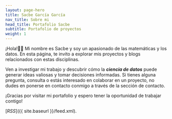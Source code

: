 ```yaml
---
layout: page-hero
title: Sacbe García García
nav_title: Sobre mi
head_title: Portafolio Sacbe
subtitle: Portafolio de proyectos
weight: 1
---
```

¡Hola!👋🏻 Mi nombre es Sacbe y soy un apasionado de las matemáticas y los datos. En esta página, te invito a explorar mis proyectos y blogs relacionados con estas disciplinas.

Ven a investigar mi trabajo y descubrir cómo la ***ciencia de datos*** puede generar ideas valiosas y tomar decisiones informadas. Si tienes alguna pregunta, consulta o estás interesado en colaborar en un proyecto, no dudes en ponerse en contacto conmigo a través de la sección de contacto.

¡Gracias por visitar mi portafolio y espero tener la oportunidad de trabajar contigo!

[*RSS*]({{ site.baseurl }}/feed.xml).
